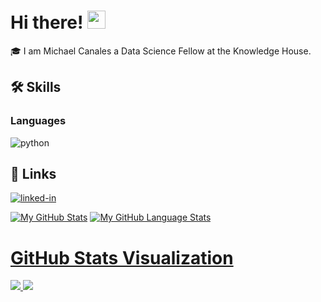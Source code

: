 # Hi there! <img src="https://media.giphy.com/media/hvRJCLFzcasrR4ia7z/giphy.gif" width="29px" height="29px">
🎓 I am Michael Canales a Data Science Fellow at the Knowledge House.
## 🛠️ Skills

### Languages
![python](https://img.shields.io/badge/Python-3776AB?style=for-the-badge&logo=python&logoColor=white)

## 🔗 Links
[![linked-in](https://img.shields.io/badge/Linked_In-0077B5?style=for-the-badge&logo=LinkedIn&logoColor=white)](https://www.linkedin.com/in/micanales/)

[![My GitHub Stats](https://github-readme-stats.vercel.app/api/?username=MichaelJCanales&count_private=true&theme=tokyonight&showicons=true)]()
[![My GitHub Language Stats](https://github-readme-stats.vercel.app/api/top-langs/?username=MichaelJCanales&langs_count=5&theme=tokyonight)]()

# [GitHub Stats Visualization](https://github.com/MichaelJCanales/github-stats)
<a href="https://github.com/MichaelJCanales/github-stats">
   
![](https://github.com/MichaelJCanales/github-stats/blob/master/generated/overview.svg)
![](https://github.com/MichaelJCanales/github-stats/blob/master/generated/languages.svg)
</a>
